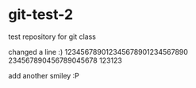 # git-test-2
test repository for git class

changed a line :)
123456789012345678901234567890
234567890456789045678
123123


add another smiley :P
